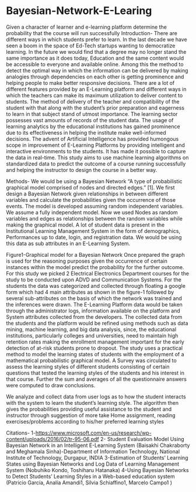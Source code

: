 # Bayesian-Network-E-Learing
Given a character of learner and e-learning platform determine the probability that the course will run successfully
Introduction- There are different ways in which students prefer to learn. In the last decade we have seen a boom in the space of Ed-Tech startups wanting to democratize learning. In the future we would find that a degree may no longer stand the same importance as it does today, Education and the same content would be accessible to everyone and available online. Among this the method to detect the optimal way in which the information can be delivered by making analogies through dependencies on each other is getting prominence and helping people to make better responsive decisions. There are a lot of different features provided by an E-Learning platform and different ways in which the teachers can make its maximum utilization to deliver content to students. The method of delivery of the teacher and compatibility of the student with that along with the student’s prior preparation and eagerness to learn in that subject stand of utmost importance. 
The learning sector possesses vast amounts of records of the student data. The usage of learning analytics by the educational institutions has gained prominence due to its effectiveness in helping the institute make well-informed decisions. The advent of Artificial Intelligence has provided humongous scope in improvement of E-Learning Platforms by providing intelligent and interactive environments to the students. It has made it possible to capture the data in real-time. This study aims to use machine learning algorithms on standardized data to predict the outcome of a course running successfully and helping the instructor to design the course in a better way.

Methods- We would be using a Bayesian Network “A type of probabilistic graphical model comprised of nodes and directed edges.” [1]. We first design a Bayesian Network given relationships in between different variables and calculate the probabilities given the occurrence of those events. The model is developed assuming random independent variables. We assume a fully independent model. Now we used Nodes as random variables and edges as relationships between the random variables while making the graphical model.
A lot of student data is present in the Institutional Learning Management System in the form of demographics, Performances up to date, login, and registration data. We would be using this data as sub attributes in an E-Learning System. 
	
 
Figure1-Graphical model for a Bayesian Network
Once prepared the graph is used for the reasoning purposes given the occurrence of certain instances within the model predict the probability for the further outcome.
For this study we picked 2 Electrical Electronics Department courses for the study to be conducted upon ADVD and Communication Systems. For the students the data was categorized and collected through floating a google form which had 4 main attributes as shown in the figure-1 followed by several sub-attributes on the basis of which the network was trained and the inferences were drawn. The E-Learning Platform data would be taken through the administrator logs, information available on the platform and System attributes collected from the developers.
The collected data from the students and the platform would be refined using methods such as data mining, machine learning, and big data analysis, since, the educational institutions, particularly colleges and universities, need to maintain high retention rates making the enrollment management important for the early detection of at-risk students prone to dropout. The study uses a practical method to model the learning states of students with the employment of a mathematical probabilistic graphical model.
 A Survey was circulated to assess the learning styles of different students consisting of certain questions that tested the learning styles of the students and his interest in that course. Further the sum and averages of all the questionnaire answers were computed to draw conclusions.

We analyze and collect data from user logs as to how the student interacts with the system to learn the student’s learning style. The algorithm then gives the probabilities providing useful assistance to the student and instructor through suggestion of more take Home assignment, reading exercises/problems according to his/her preferred learning styles









Citations-
1-https://www.microsoft.com/en-us/research/wp-content/uploads/2016/02/tr-95-06.pdf
2- Student Evaluation Model Using Bayesian Network in an Intelligent E-Learning System (Baisakhi Chakraborty and Meghamala Sinha)-Department of Information Technology, National Institute of Technology, Durgapur, INDIA
3-Estimation of Students’ Learning States using Bayesian Networks and Log Data of Learning Management System (Nobuhiko Kondo, Toshiharu Hatanaka)
4-Using Bayesian Networks to Detect Students’ Learning Styles in a Web-based education system (Patricio García, Analía Amandi1, Silvia Schiaffino1, Marcelo Campo1 )
